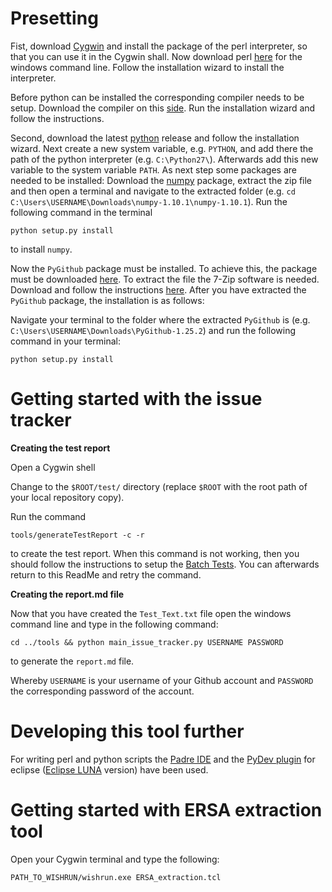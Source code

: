 Presetting
============

Fist, download [Cygwin](https://cygwin.com/install.html) and install the package of the perl interpreter, so that you can use it in the Cygwin shall.
Now download perl [here](http://strawberryperl.com/) for the windows command line. Follow the installation wizard to install the interpreter.

Before python can be installed the corresponding compiler needs to be setup. Download the compiler on this [side](http://aka.ms/vcpython27).
Run the installation wizard and follow the instructions.

Second, download the latest [python](https://www.python.org/downloads/windows/) release and follow the installation wizard. Next create a new system variable, e.g. `PYTHON`, and add there the path of the python interpreter (e.g. `C:\Python27\`). Afterwards add this new variable to the system variable `PATH`.
As next step some packages are needed to be installed:
Download the [numpy](http://sourceforge.net/projects/numpy/?source=typ_redirect) package, extract the zip file and then open a terminal and navigate to the extracted folder (e.g. `cd C:\Users\USERNAME\Downloads\numpy-1.10.1\numpy-1.10.1`).
Run the following command in the terminal

`python setup.py install`

to install `numpy`.

Now the `PyGithub` package must be installed. To achieve this, the package must be downloaded [here](https://pypi.python.org/pypi/PyGithub).
To extract the file the 7-Zip software is needed. Download and follow the instructions [here](http://www.7-zip.org/).
After you have extracted the `PyGithub` package, the installation is as follows:

Navigate your terminal to the folder where the extracted `PyGithub` is (e.g. `C:\Users\USERNAME\Downloads\PyGithub-1.25.2`) and run the following command in your terminal:

`python setup.py install`

Getting started with the issue tracker
============
**Creating the test report**


Open a Cygwin shell

Change to the `$ROOT/test/` directory (replace `$ROOT` with the root path of your local repository copy).


Run the command

`tools/generateTestReport -c -r`

to create the test report.
When this command is not working, then you should follow the instructions to setup the [Batch Tests](https://github.com/openETCS/modeling/blob/master/test/doc/GettingStarted.md). You can afterwards return to this ReadMe and retry the command.

**Creating the report.md file**


Now that you have created the `Test_Text.txt` file open the windows command line and type in the following command:

`cd ../tools && python main_issue_tracker.py USERNAME PASSWORD`

to generate the `report.md` file.

Whereby `USERNAME` is your username of your Github account and `PASSWORD` the corresponding password of the account.


Developing this tool further
============

For writing perl and python scripts the [Padre IDE](http://padre.perlide.org/download.html) and the [PyDev plugin](https://www.ics.uci.edu/~pattis/common/handouts/pythoneclipsejava/eclipsepython.html) for eclipse ([Eclipse LUNA](https://eclipse.org/luna/) version) have been used.

Getting started with ERSA extraction tool
============

Open your Cygwin terminal and type the following:

`PATH_TO_WISHRUN/wishrun.exe ERSA_extraction.tcl`
